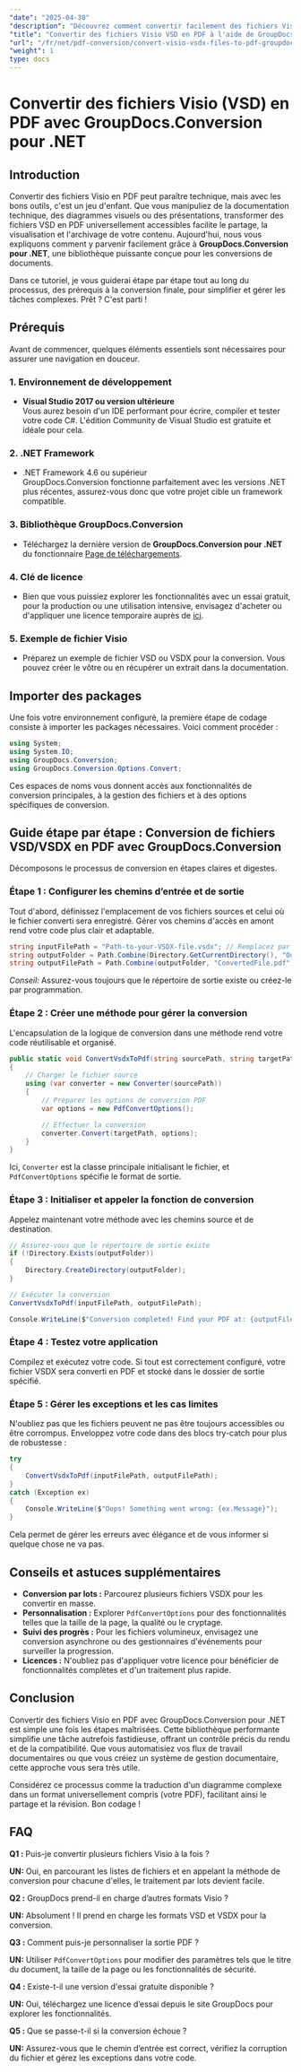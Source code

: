 ```yaml
---
"date": "2025-04-30"
"description": "Découvrez comment convertir facilement des fichiers Visio VSD en PDF grâce à GroupDocs.Conversion pour .NET. Ce guide couvre l'installation, la configuration et des cas d'utilisation pratiques."
"title": "Convertir des fichiers Visio VSD en PDF à l'aide de GroupDocs.Conversion pour .NET - Un guide complet"
"url": "/fr/net/pdf-conversion/convert-visio-vsdx-files-to-pdf-groupdocs-net/"
"weight": 1
type: docs
---
```

# Convertir des fichiers Visio (VSD) en PDF avec GroupDocs.Conversion pour .NET

## Introduction

Convertir des fichiers Visio en PDF peut paraître technique, mais avec les bons outils, c'est un jeu d'enfant. Que vous manipuliez de la documentation technique, des diagrammes visuels ou des présentations, transformer des fichiers VSD en PDF universellement accessibles facilite le partage, la visualisation et l'archivage de votre contenu. Aujourd'hui, nous vous expliquons comment y parvenir facilement grâce à **GroupDocs.Conversion pour .NET**, une bibliothèque puissante conçue pour les conversions de documents.

Dans ce tutoriel, je vous guiderai étape par étape tout au long du processus, des prérequis à la conversion finale, pour simplifier et gérer les tâches complexes. Prêt ? C'est parti !

## Prérequis

Avant de commencer, quelques éléments essentiels sont nécessaires pour assurer une navigation en douceur.

### 1. Environnement de développement

- **Visual Studio 2017 ou version ultérieure**  
Vous aurez besoin d'un IDE performant pour écrire, compiler et tester votre code C#. L'édition Community de Visual Studio est gratuite et idéale pour cela.

### 2. .NET Framework

- .NET Framework 4.6 ou supérieur  
GroupDocs.Conversion fonctionne parfaitement avec les versions .NET plus récentes, assurez-vous donc que votre projet cible un framework compatible.

### 3. Bibliothèque GroupDocs.Conversion

- Téléchargez la dernière version de **GroupDocs.Conversion pour .NET** du fonctionnaire [Page de téléchargements](https://releases.groupdocs.com/conversion/net/).

### 4. Clé de licence

- Bien que vous puissiez explorer les fonctionnalités avec un essai gratuit, pour la production ou une utilisation intensive, envisagez d'acheter ou d'appliquer une licence temporaire auprès de [ici](https://purchase.groupdocs.com/temporary-license/).

### 5. Exemple de fichier Visio

- Préparez un exemple de fichier VSD ou VSDX pour la conversion. Vous pouvez créer le vôtre ou en récupérer un extrait dans la documentation.

## Importer des packages

Une fois votre environnement configuré, la première étape de codage consiste à importer les packages nécessaires. Voici comment procéder :

```csharp
using System;
using System.IO;
using GroupDocs.Conversion;
using GroupDocs.Conversion.Options.Convert;
```

Ces espaces de noms vous donnent accès aux fonctionnalités de conversion principales, à la gestion des fichiers et à des options spécifiques de conversion.

## Guide étape par étape : Conversion de fichiers VSD/VSDX en PDF avec GroupDocs.Conversion

Décomposons le processus de conversion en étapes claires et digestes.

### Étape 1 : Configurer les chemins d’entrée et de sortie

Tout d'abord, définissez l'emplacement de vos fichiers sources et celui où le fichier converti sera enregistré. Gérer vos chemins d'accès en amont rend votre code plus clair et adaptable.

```csharp
string inputFilePath = "Path-to-your-VSDX-file.vsdx"; // Remplacez par votre chemin de fichier réel
string outputFolder = Path.Combine(Directory.GetCurrentDirectory(), "Output");
string outputFilePath = Path.Combine(outputFolder, "ConvertedFile.pdf");
```

*Conseil:* Assurez-vous toujours que le répertoire de sortie existe ou créez-le par programmation.

### Étape 2 : Créer une méthode pour gérer la conversion

L'encapsulation de la logique de conversion dans une méthode rend votre code réutilisable et organisé.

```csharp
public static void ConvertVsdxToPdf(string sourcePath, string targetPath)
{
    // Charger le fichier source
    using (var converter = new Converter(sourcePath))
    {
        // Préparer les options de conversion PDF
        var options = new PdfConvertOptions();

        // Effectuer la conversion
        converter.Convert(targetPath, options);
    }
}
```

Ici, `Converter` est la classe principale initialisant le fichier, et `PdfConvertOptions` spécifie le format de sortie.

### Étape 3 : Initialiser et appeler la fonction de conversion

Appelez maintenant votre méthode avec les chemins source et de destination.

```csharp
// Assurez-vous que le répertoire de sortie existe
if (!Directory.Exists(outputFolder))
{
    Directory.CreateDirectory(outputFolder);
}

// Exécuter la conversion
ConvertVsdxToPdf(inputFilePath, outputFilePath);

Console.WriteLine($"Conversion completed! Find your PDF at: {outputFilePath}");
```

### Étape 4 : Testez votre application

Compilez et exécutez votre code. Si tout est correctement configuré, votre fichier VSDX sera converti en PDF et stocké dans le dossier de sortie spécifié.

### Étape 5 : Gérer les exceptions et les cas limites

N'oubliez pas que les fichiers peuvent ne pas être toujours accessibles ou être corrompus. Enveloppez votre code dans des blocs try-catch pour plus de robustesse :

```csharp
try
{
    ConvertVsdxToPdf(inputFilePath, outputFilePath);
}
catch (Exception ex)
{
    Console.WriteLine($"Oops! Something went wrong: {ex.Message}");
}
```

Cela permet de gérer les erreurs avec élégance et de vous informer si quelque chose ne va pas.

## Conseils et astuces supplémentaires

- **Conversion par lots :** Parcourez plusieurs fichiers VSDX pour les convertir en masse.
- **Personnalisation :** Explorer `PdfConvertOptions` pour des fonctionnalités telles que la taille de la page, la qualité ou le cryptage.
- **Suivi des progrès :** Pour les fichiers volumineux, envisagez une conversion asynchrone ou des gestionnaires d'événements pour surveiller la progression.
- **Licences :** N'oubliez pas d'appliquer votre licence pour bénéficier de fonctionnalités complètes et d'un traitement plus rapide.

## Conclusion

Convertir des fichiers Visio en PDF avec GroupDocs.Conversion pour .NET est simple une fois les étapes maîtrisées. Cette bibliothèque performante simplifie une tâche autrefois fastidieuse, offrant un contrôle précis du rendu et de la compatibilité. Que vous automatisiez vos flux de travail documentaires ou que vous créiez un système de gestion documentaire, cette approche vous sera très utile.

Considérez ce processus comme la traduction d'un diagramme complexe dans un format universellement compris (votre PDF), facilitant ainsi le partage et la révision. Bon codage !

## FAQ

**Q1 :** Puis-je convertir plusieurs fichiers Visio à la fois ?  

**UN:** Oui, en parcourant les listes de fichiers et en appelant la méthode de conversion pour chacune d'elles, le traitement par lots devient facile.

**Q2 :** GroupDocs prend-il en charge d’autres formats Visio ?  

**UN:** Absolument ! Il prend en charge les formats VSD et VSDX pour la conversion.

**Q3 :** Comment puis-je personnaliser la sortie PDF ?  

**UN:** Utiliser `PdfConvertOptions` pour modifier des paramètres tels que le titre du document, la taille de la page ou les fonctionnalités de sécurité.

**Q4 :** Existe-t-il une version d'essai gratuite disponible ?  

**UN:** Oui, téléchargez une licence d’essai depuis le site GroupDocs pour explorer les fonctionnalités.

**Q5 :** Que se passe-t-il si la conversion échoue ?  

**UN:** Assurez-vous que le chemin d’entrée est correct, vérifiez la corruption du fichier et gérez les exceptions dans votre code.